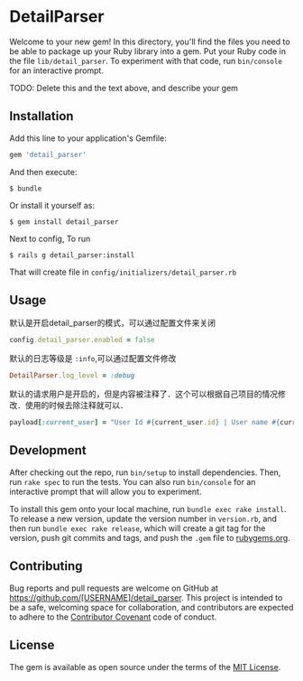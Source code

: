 # DetailParser

Welcome to your new gem! In this directory, you'll find the files you need to be able to package up your Ruby library into a gem. Put your Ruby code in the file `lib/detail_parser`. To experiment with that code, run `bin/console` for an interactive prompt.

TODO: Delete this and the text above, and describe your gem

## Installation

Add this line to your application's Gemfile:

```ruby
gem 'detail_parser'
```

And then execute:

    $ bundle

Or install it yourself as:

    $ gem install detail_parser

Next to config, To run

    $ rails g detail_parser:install

That will create file in `config/initializers/detail_parser.rb`

## Usage

  默认是开启detail_parser的模式，可以通过配置文件来关闭

  ```ruby
  config.detail_parser.enabled = false
  ```

  默认的日志等级是 `:info`,可以通过配置文件修改

  ```ruby
  DetailParser.log_level = :debug
  ```

  默认的请求用户是开启的，但是内容被注释了．这个可以根据自己项目的情况修改．使用的时候去除注释就可以．

  ```ruby
  payload[:current_user] = "User Id #{current_user.id} | User name #{current_user.name}"
  ```


## Development

After checking out the repo, run `bin/setup` to install dependencies. Then, run `rake spec` to run the tests. You can also run `bin/console` for an interactive prompt that will allow you to experiment.

To install this gem onto your local machine, run `bundle exec rake install`. To release a new version, update the version number in `version.rb`, and then run `bundle exec rake release`, which will create a git tag for the version, push git commits and tags, and push the `.gem` file to [rubygems.org](https://rubygems.org).

## Contributing

Bug reports and pull requests are welcome on GitHub at https://github.com/[USERNAME]/detail_parser. This project is intended to be a safe, welcoming space for collaboration, and contributors are expected to adhere to the [Contributor Covenant](http://contributor-covenant.org) code of conduct.


## License

The gem is available as open source under the terms of the [MIT License](http://opensource.org/licenses/MIT).
